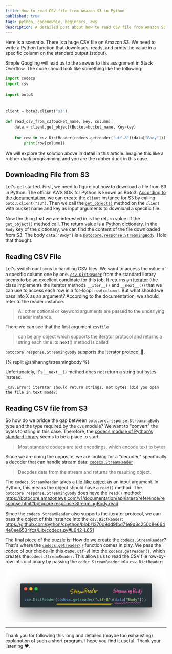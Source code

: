```yaml
---
title: How to read CSV file from Amazon S3 in Python
published: true
tags: python, codenewbie, beginners, aws
description: A detailed post about how to read CSV file from Amazon S3 with #python.
---
```


Here is a scenario. There is a huge CSV file on Amazon S3. We need to write a Python function that downloads, reads, and prints the value in a specific column on the standard output (stdout).

Simple Googling will lead us to the answer to this assignment in Stack Overflow. The code should look like something like the following:

```python
import codecs
import csv

import boto3


client = boto3.client("s3")

def read_csv_from_s3(bucket_name, key, column):
    data = client.get_object(Bucket=bucket_name, Key=key)

    for row in csv.DictReader(codecs.getreader("utf-8")(data["Body"])):
        print(row[column])
```

We will explore the solution above in detail in this article. Imagine this like a rubber duck programming and you are the rubber duck in this case.

## Downloading File from S3

Let's get started. First, we need to figure out how to download a file from S3 in Python. The official AWS SDK for Python is known as Boto3. [According to the documentation](https://boto3.amazonaws.com/v1/documentation/api/latest/reference/services/s3.html#client), we can create the `client` instance for S3 by calling `boto3.client("s3")`. Then we call the [`get_object()`](https://boto3.amazonaws.com/v1/documentation/api/latest/reference/services/s3.html#S3.Client.get_object) method on the `client` with bucket name and key as input arguments to download a specific file.

Now the thing that we are interested in is the return value of the [`get_object()`](https://boto3.amazonaws.com/v1/documentation/api/latest/reference/services/s3.html#S3.Client.get_object) method call. The return value is a Python dictionary. In the `Body` key of the dictionary, we can find the content of the file downloaded from S3. The body `data["Body"]` is a [`botocore.response.StreamingBody`](https://botocore.amazonaws.com/v1/documentation/api/latest/reference/response.html#botocore-response). Hold that thought.

## Reading CSV File

Let's switch our focus to handling CSV files. We want to access the value of a specific column one by one. [`csv.DictReader`](https://docs.python.org/3/library/csv.html#csv.DictReader) from the standard library seems to be an excellent candidate for this job. It returns an [iterator](https://docs.python.org/3/library/stdtypes.html#iterator-types) (the class implements the iterator methods `__iter__()` and `__next__()`) that we can use to access each row in a for-loop: `row[column]`. But what should we pass into X as an argument? According to the documentation, we should refer to the reader instance.

> All other optional or keyword arguments are passed to the underlying reader instance.

There we can see that the first argument `csvfile`

> can be any object which supports the iterator protocol and returns a string each time its **next**() method is called

`botocore.response.StreamingBody` supports the [iterator protocol](https://docs.python.org/3/glossary.html#term-iterator) :tada:.

{% replit @shihanng/streamingbody %}

Unfortunately, it's `__next__()` method does not return a string but bytes instead.

```console
_csv.Error: iterator should return strings, not bytes (did you open the file in text mode?)
```

## Reading CSV file from S3

So how do we bridge the gap between `botocore.response.StreamingBody` type and the type required by the `cvs` module? We want to "convert" the bytes to string in this case. Therefore, the [codecs module of Python's standard library](https://docs.python.org/3/library/codecs.html#module-codecs) seems to be a place to start.

> Most standard codecs are text encodings, which encode text to bytes

Since we are doing the opposite, we are looking for a "decoder," specifically a decoder that can handle stream data: [`codecs.StreamReader`](https://docs.python.org/3/library/codecs.html#streamreader-objects)

> Decodes data from the stream and returns the resulting object.

The `codecs.StreamReader` takes a [file-like object](https://docs.python.org/3/glossary.html#term-file-object) as an input argument. In Python, this means the object should have a `read()` method. The `botocore.response.StreamingBody` does have the `read()` method: <https://botocore.amazonaws.com/v1/documentation/api/latest/reference/response.html#botocore.response.StreamingBody.read>

Since the `codecs.StreamReader` also supports the iterator protocol, we can pass the object of this instance into the `csv.DictReader`: <https://github.com/python/cpython/blob/1370d9dd9fbd71e9d3c250c8e6644e0ee6534fca/Lib/codecs.py#L642-L651>

The final piece of the puzzle is: How do we create the `codecs.StreamReader`? That's where the [`codecs.getreader()`](https://docs.python.org/3/library/codecs.html#codecs.getreader) function comes in play. We pass the codec of our choice (in this case, `utf-8`) into the `codecs.getreader()`, which creates the`codecs.StreamReader`. This allows us to read the CSV file row-by-row into dictionary by passing the `codec.StreamReader` into `csv.DictReader`:

![Reading botocore.response.StreamingBody through csv.DictReader.](./images/streaming.png)

---

Thank you for following this long and detailed (maybe too exhausting) explanation of such a short program. I hope you find it useful. Thank your listening :heart:.

